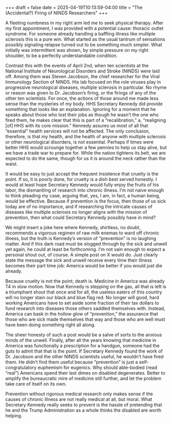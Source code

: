 +++ 
draft = false
date = 2025-04-19T10:13:59-04:00
title = "The (Accidental?) Firing of NINDS Researchers"
+++

A fleeting numbness in my right arm led me to seek physical therapy. After my first appointment, I was provided with a potential cause: thoracic outlet syndrome. For someone already handling a baffling illness like multiple sclerosis this is a pure win. What started as the usual tantrum of sensations possibly signaling relapse turned out to be something much simpler. What initially was intermittent was shown, by simple pressure on my right shoulder, to be a perfectly understandable condition.

Contrast this with the events of April 2nd, when ten scientists at the National Institute of Neurological Disorders and Stroke (NINDS) were laid off. Among them was Steven Jacobson, the chief researcher for the Viral Immunology Section of NINDS. His lab focused on the role viruses play in progressive neurological diseases, multiple sclerosis in particular. No rhyme or reason was given to Dr. Jacobson’s firing, or the firings of any of the other ten scientists. For once, the actions of those around me made less sense than the mysteries of my body. HHS Secretary Kennedy did provide something that looks like an explanation. Ignoring for a moment that he speaks about those who lost their jobs as though he wasn’t the one who fired them, he makes clear that this is part of a “recalibration,” a, “realigning [of] HHS with its core mission.” Kennedy assures us most of all that “essential” health services will not be affected. The only conclusion, therefore, is that my health, and the health of anyone with multiple sclerosis or other neurological disorders, is not essential. Perhaps if times were better HHS would scrounge together a few pennies to help us stay alive, but we have a trade war to prepare for. While the nation tightens its belt, we are expected to do the same, though for us it is around the neck rather than the waist.

It would be easy to just accept the frequent insistence that cruelty is the point. If so, it is poorly done, for cruelty is a dish best served honestly. I would at least hope Secretary Kennedy would fully enjoy the fruits of his labor, the dismantling of research into chronic illness. I’m not naive enough to think pleading my case, arguing that, yes, I am, in fact, a human being, would be effective. Because if prevention is the focus, then those of us sick today are of no importance, and if researching the intricate causes of diseases like multiple sclerosis no longer aligns with the mission of prevention, then what could Secretary Kennedy possibly have in mind?

We might insert a joke here where Kennedy, shirtless, no doubt, recommends a vigorous regimen of raw milk enemas to ward off chronic illness, but the truth is Kennedy’s version of “prevention” is no laughing matter. And if this dark road must be slogged through by the sick and unwell yet again, he could at least be forthcoming. I’m not vain enough to expect a personal shout out, of course. A simple post on X would do. Just clearly state the message the sick and unwell receive every time their illness becomes their part time job: America would be better if you would just die already.

Because cruelty is not the point; death is. Medicine in America was already T4 in slow motion. Now that Kennedy is stepping on the gas, all that is left is a triumphant shout that once and for all, the useless eaters of this country will no longer stain our black and blue flag red. No longer will good, hard working Americans have to set aside some fraction of their tax dollars to fund research into diseases those others saddled themselves with. Instead, America can bask in the hollow glow of “prevention,” the assurance that those who are sick made themselves that way and those who are well must have been doing something right all along.

The sheer honesty of such a post would be a salve of sorts to the anxious minds of the unwell. Finally, after all the years knowing that medicine in America was functionally a prescription for a handgun, someone had the guts to admit that that is the point. If Secretary Kennedy found the work of Dr. Jacobson and the other NINDS scientists useful, he wouldn’t have fired them. He didn’t find them useful because “prevention” is just a self-congratulatory euphemism for eugenics. Why should able-bodied (read “real”) Americans spend their last dimes on disabled degenerates. Better to amplify the bureaucratic mire of medicine still further, and let the problem take care of itself on its own.

Prevention without rigorous medical research only makes sense if the causes of chronic illness are not really medical at all, but moral. What Secretary Kennedy really seeks to prevent is the hassle of pretending that he and the Trump Administration as a whole thinks the disabled are worth helping.
